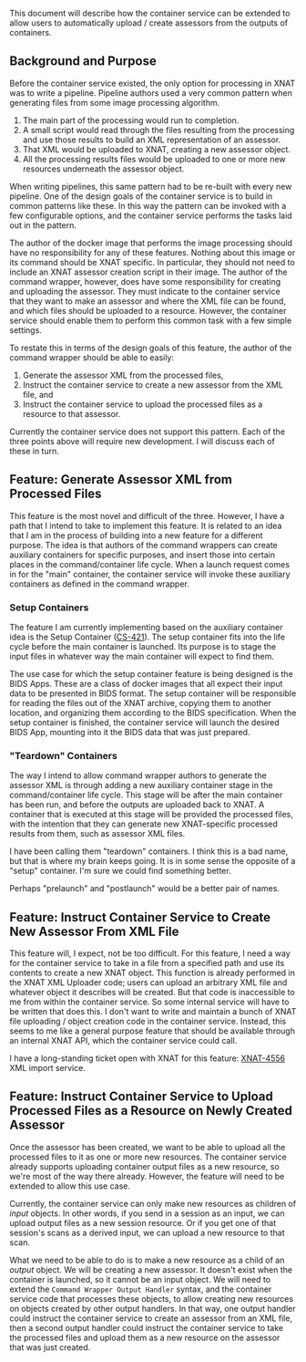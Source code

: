 <!-- id: 51642428 -->

This document will describe how the container service can be extended to allow users to automatically upload / create assessors from the outputs of containers.

## Background and Purpose

Before the container service existed, the only option for processing in XNAT was to write a pipeline. Pipeline authors used a very common pattern when generating files from some image processing algorithm.

1. The main part of the processing would run to completion.
2. A small script would read through the files resulting from the processing and use those results to build an XML representation of an assessor.
3. That XML would be uploaded to XNAT, creating a new assessor object.
4. All the processing results files would be uploaded to one or more new resources underneath the assessor object.

When writing pipelines, this same pattern had to be re-built with every new pipeline. One of the design goals of the container service is to build in common patterns like these. In this way the pattern can be invoked with a few configurable options, and the container service performs the tasks laid out in the pattern.

The author of the docker image that performs the image processing should have no responsibility for any of these features. Nothing about this image or its command should be XNAT specific. In particular, they should not need to include an XNAT assessor creation script in their image. The author of the command wrapper, however, does have some responsibility for creating and uploading the assessor. They must indicate to the container service that they want to make an assessor and where the XML file can be found, and which files should be uploaded to a resource. However, the container service should enable them to perform this common task with a few simple settings.

To restate this in terms of the design goals of this feature, the author of the command wrapper should be able to easily:

1. Generate the assessor XML from the processed files,
2. Instruct the container service to create a new assessor from the XML file, and
3. Instruct the container service to upload the processed files as a resource to that assessor.

Currently the container service does not support this pattern. Each of the three points above will require new development. I will discuss each of these in turn.

## Feature: Generate Assessor XML from Processed Files

This feature is the most novel and difficult of the three. However, I have a path that I intend to take to implement this feature. It is related to an  idea that I am in the process of building into a new feature for a different purpose. The idea is that authors of the command wrappers can create auxiliary containers for specific purposes, and insert those into certain places in the command/container life cycle. When a launch request comes in for the "main" container, the container service will invoke these auxiliary containers as defined in the command wrapper.

### Setup Containers

The feature I am currently implementing based on the auxiliary container idea is the Setup Container ([CS-421](https://issues.xnat.org/browse/CS-421)). The setup container fits into the life cycle before the main container is launched. Its purpose is to stage the input files in whatever way the main container will expect to find them.

The use case for which the setup container feature is being designed is the BIDS Apps. These are a class of docker images that all expect their input data to be presented in BIDS format. The setup container will be responsible for reading the files out of the XNAT archive, copying them to another location, and organizing them according to the BIDS specification. When the setup container is finished, the container service will launch the desired BIDS App, mounting into it the BIDS data that was just prepared.

### "Teardown" Containers

The way I intend to allow command wrapper authors to generate the assessor XML is through adding a new auxiliary container stage in the command/container life cycle. This stage will be after the main container has been run, and before the outputs are uploaded back to XNAT. A container that is executed at this stage will be provided the processed files, with the intention that they can generate new XNAT-specific processed results from them, such as assessor XML files.

I have been calling them "teardown" containers. I think this is a bad name, but that is where my brain keeps going. It is in some sense the opposite of a "setup" container. I'm sure we could find something better.

Perhaps "prelaunch" and "postlaunch" would be a better pair of names.

## Feature: Instruct Container Service to Create New Assessor From XML File

This feature will, I expect, not be too difficult. For this feature, I need a way for the container service to take in a file from a specified path and use its contents to create a new XNAT object. This function is already performed in the XNAT XML Uploader code; users can upload an arbitrary XML file and whatever object it describes will be created. But that code is inaccessible to me from within the container service. So some internal service will have to be written that does this. I don't want to write and maintain a bunch of XNAT file uploading / object creation code in the container service. Instead, this seems to me like a general purpose feature that should be available through an internal XNAT API, which the container service could call.

I have a long-standing ticket open with XNAT for this feature: [XNAT-4556](https://issues.xnat.org/browse/XNAT-4556) XML import service.

## Feature: Instruct Container Service to Upload Processed Files as a Resource on Newly Created Assessor

Once the assessor has been created, we want to be able to upload all the processed files to it as one or more new resources. The container service already supports uploading container output files as a new resource, so we're most of the way there already. However, the feature will need to be extended to allow this use case.

Currently, the container service can only make new resources as children of *input* objects. In other words, if you send in a session as an input, we can upload output files as a new session resource. Or if you get one of that session's scans as a derived input, we can upload a new resource to that scan.

What we need to be able to do is to make a new resource as a child of an *output* object. We will be creating a new assessor. It doesn't exist when the container is launched, so it cannot be an input object. We will need to extend the `Command Wrapper Output Handler` syntax, and the container service code that processes these objects, to allow creating new resources on objects created by other output handlers. In that way, one output handler could instruct the container service to create an assessor from an XML file, then a second output handler could instruct the container service to take the processed files and upload them as a new resource on the assessor that was just created.
